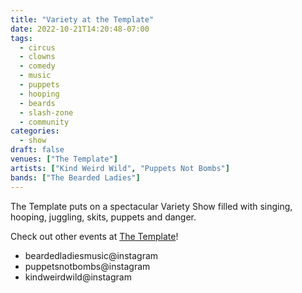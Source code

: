 ```yaml
---
title: "Variety at the Template"
date: 2022-10-21T14:20:48-07:00
tags:
  - circus
  - clowns
  - comedy
  - music
  - puppets
  - hooping
  - beards
  - slash-zone
  - community
categories:
  - show
draft: false
venues: ["The Template"]
artists: ["Kind Weird Wild", "Puppets Not Bombs"]
bands: ["The Bearded Ladies"]
---
```

The Template puts on a spectacular Variety Show filled with singing, hooping, juggling, skits, puppets and danger.

Check out other events at [The Template](https://www.obtemplate.com/events-1)!

* beardedladiesmusic@instagram
* puppetsnotbombs@instagram
* kindweirdwild@instagram
